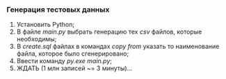 ### Генерация тестовых данных
1) Установить Python;
2) В файле *main.py* выбрать генерацию тех *csv* файлов, которые необходимы;
3) В *create.sql* файлах в командах *copy from* указать то наименование файла, которое было сгенерировано;
3) Ввести команду *py.exe main.py*;
4) ЖДАТЬ (1 млн записей ~= 3 минуты)...
